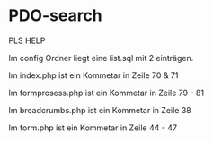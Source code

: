 # PDO-search

PLS HELP


Im config Ordner liegt eine list.sql mit 2 einträgen.

Im index.php ist ein Kommetar in Zeile 70 & 71

Im formprosess.php ist ein Kommetar in Zeile 79 - 81

Im breadcrumbs.php ist ein Kommetar in Zeile 38

Im form.php ist ein Kommetar in Zeile 44 - 47
